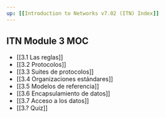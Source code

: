 ```yaml
---
up: [[Introduction to Networks v7.02 (ITN) Index]]
---
```

## ITN Module 3 MOC
- [[3.1 Las reglas]]
- [[3.2 Protocolos]]
- [[3.3 Suites de protocolos]]
- [[3.4 Organizaciones estándares]]
- [[3.5 Modelos de referencia]]
- [[3.6 Encapsulamiento de datos]]
- [[3.7 Acceso a los datos]]
- [[3.? Quiz]]
